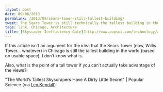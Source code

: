 ```yaml
---
layout: post
date: 09/06/2013
permalink: /2013/09/sears-tower-still-tallest-building/
tweet: The Sears Tower is still technically the tallest building in the world in terms of usable space; just saying.
tags: link, Chicago, Architecture
title: [Skyscaper-Inefficiency-Gate](http://www.popsci.com/technology/article/2013-09/worlds-tallest-skyscrapers-have-insane-amount-unoccupied-space)
---
```


<p>If this article isn&#8217;t an argument for the idea that the Sears Tower (now, Willis Tower&#8230; whatever) in Chicago is still the tallest building in the world (based on usable space), I don&#8217;t know what is.</p>

<p>Also, what is the point of a tall tower if you can&#8217;t actually take advantage of the views?!</p>

<p>"The World&#8217;s Tallest Skyscrapers Have A Dirty Little Secret" | Popular Science (via <a href="https://twitter.com/LenKendall/status/375977420051845120" title="Len Kendall - Twitter">Len Kendall</a>)</p>